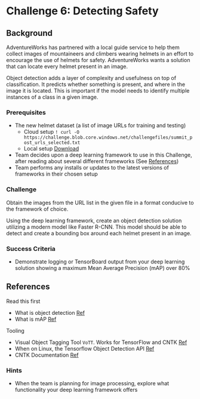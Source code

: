 # Challenge 6:  Detecting Safety

## Background

AdventureWorks has partnered with a local guide service to help them collect images of mountaineers and climbers wearing helmets in an effort to encourage the use of helmets for safety. AdventureWorks wants a solution that can locate every helmet present in an image.

Object detection adds a layer of complexity and usefulness on top of classification. It predicts whether something is present, and where in the image it is located. This is important if the model needs to identify multiple instances of a class in a given image.

### Prerequisites

* The new helmet dataset (a list of image URLs for training and testing)
    * Cloud setup `! curl -O https://challenge.blob.core.windows.net/challengefiles/summit_post_urls_selected.txt`
    * Local setup <a href="https://challenge.blob.core.windows.net/challengefiles/summit_post_urls_selected.txt" target="_blank">Download</a>
* Team decides upon a deep learning framework to use in this Challenge, after reading about several different frameworks (See [References](#references))
* Team performs any installs or updates to the latest versions of frameworks in their chosen setup

### Challenge

Obtain the images from the URL list in the given file in a format conducive to the framework of choice.

Using the deep learning framework, create an object detection solution utilizing a modern model like Faster R-CNN. This model should be able to detect and create a bounding box around each helmet present in an image.

### Success Criteria

* Demonstrate logging or TensorBoard output from your deep learning solution showing a maximum Mean Average Precision (mAP) over 80%

## References

Read this first

* What is object detection <a href="https://tryolabs.com/blog/2017/08/30/object-detection-an-overview-in-the-age-of-deep-learning/" target="_blank">Ref</a>
* What is mAP <a href="http://fastml.com/what-you-wanted-to-know-about-mean-average-precision/" target="_blank">Ref</a>

Tooling

* Visual Object Tagging Tool `VoTT`. Works for TensorFlow and CNTK <a href="https://github.com/Microsoft/VoTT" target="_blank">Ref</a>
* When on Linux, the Tensorflow Object Detection API <a href="https://github.com/tensorflow/models/tree/master/research/object_detection" target="_blank">Ref</a>
* CNTK Documentation <a href="https://www.microsoft.com/en-us/cognitive-toolkit/" target="_blank">Ref</a>

### Hints

* When the team is planning for image processing, explore what functionality your deep learning framework offers